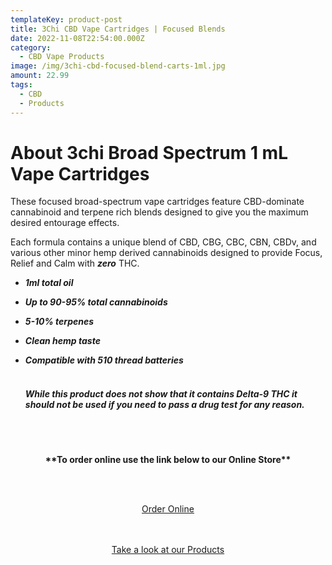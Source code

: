```yaml
---
templateKey: product-post
title: 3Chi CBD Vape Cartridges | Focused Blends
date: 2022-11-08T22:54:00.000Z
category:
  - CBD Vape Products
image: /img/3chi-cbd-focused-blend-carts-1ml.jpg
amount: 22.99
tags:
  - CBD
  - Products
---
```

# **About 3chi Broad Spectrum 1 mL Vape Cartridges**

These focused broad-spectrum vape cartridges feature CBD-dominate cannabinoid and terpene rich blends designed to give you the maximum desired entourage effects. 

Each formula contains a unique blend of CBD, CBG, CBC, CBN, CBDv, and various other minor hemp derived cannabinoids designed to provide Focus, Relief and Calm with ***zero*** THC.

* ***1ml total oil***
* ***Up to 90-95% total cannabinoids***
* ***5-10% terpenes***
* ***Clean hemp taste***
* ***Compatible with 510 thread batteries*<br><br>**

  ##### **While this product does not show that it contains Delta-9 THC it should not be used if you need to pass a drug test for any reason.**

<br><br>

<Center>

**\*\*To order online use the link below to our Online Store\*\***

<br><br>

<Center><a class="link-view-more-products" target="_blank" href="https://capitalcbd.shop/product/3chi-focused-blend-cbd-cart/">Order Online</a></

<br><br><br>

<Center><a class="link-view-more-products" target="_blank" href="https://capitalamericanshaman.com/products">Take a look at our Products</a></Center>

<br><br>